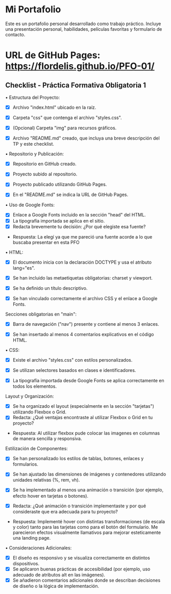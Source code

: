 
# Mi Portafolio

Este es un portafolio personal desarrollado como trabajo práctico. Incluye una presentación personal, habilidades,  películas favoritas y formulario de contacto.

# URL de GitHub Pages: https://flordelis.github.io/PFO-01/

## Checklist - Práctica Formativa Obligatoria 1

• Estructura del Proyecto:


- [x] Archivo "index.html" ubicado en la raíz.
- [x] Carpeta "css" que contenga el archivo "styles.css".
- [x] (Opcional) Carpeta "img" para recursos gráficos.
- [x] Archivo "README.md" creado, que incluya una breve descripción del TP y este checklist.


• Repositorio y Publicación:

- [x] Repositorio en GitHub creado.
- [x] Proyecto subido al repositorio.
- [x] Proyecto publicado utilizando GitHub Pages.
- [x] En el "README.md" se indica la URL de GitHub Pages.

      
• Uso de Google Fonts:

- [x] Enlace a Google Fonts incluido en la sección "head" del HTML.
- [x] La tipografía importada se aplica en el sitio.
- [x] Redacta brevemente tu decisión: ¿Por qué elegiste esa fuente?
- Respuesta: La elegí ya que me pareció una fuente acorde a lo que buscaba presentar en esta PFO

• HTML:


- [x] El documento inicia con la declaración DOCTYPE y usa el atributo lang="es".
- [x] Se han incluido las metaetiquetas obligatorias: charset y viewport.
- [x] Se ha definido un título descriptivo.
- [x] Se han vinculado correctamente el archivo CSS y el enlace a Google Fonts.

      
Secciones obligatorias en "main":

- [x] Barra de navegación ("nav") presente y contiene al menos 3 enlaces.
- [x] Se han insertado al menos 4 comentarios explicativos en el código HTML.

      
• CSS:

- [x] Existe el archivo "styles.css" con estilos personalizados.
- [x] Se utilizan selectores basados en clases e identificadores.
- [x] La tipografía importada desde Google Fonts se aplica correctamente en todos los elementos.

      
Layout y Organización:

- [x] Se ha organizado el layout (especialmente en la sección "tarjetas") utilizando Flexbox o Grid.
- [x] Redacta: ¿Qué ventajas encontraste al utilizar Flexbox o Grid en tu proyecto?
- Respuesta: Al utilizar flexbox pude colocar las imagenes en columnas de manera sencilla y responsiva.

  
Estilización de Componentes:

- [x] Se han personalizado los estilos de tablas, botones, enlaces y formularios.
- [x] Se han ajustado las dimensiones de imágenes y contenedores utilizando unidades relativas (%,
rem, vh).

- [x] Se ha implementado al menos una animación o transición (por ejemplo, efecto hover en
tarjetas o botones).

- [x] Redacta: ¿Qué animación o transición implementaste y por qué consideraste que era
adecuada para tu proyecto?
- Respuesta: Implementé hover con distintas transformaciones (de escala y color) tanto para las tarjetas como para el botón del formulario.
Me parecieron efectos visualmente llamativos para mejorar esteticamente una landing page.

• Consideraciones Adicionales:

- [x] El diseño es responsivo y se visualiza correctamente en distintos dispositivos.
- [x] Se aplicaron buenas prácticas de accesibilidad (por ejemplo, uso adecuado de atributos alt en
las imágenes).
- [x] Se añadieron comentarios adicionales donde se describan decisiones de diseño o la lógica de
implementación.
